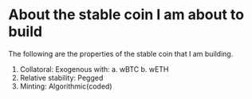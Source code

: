 # About the stable coin I am about to build

The following are the properties of the stable coin that I am building.
1. Collatoral: Exogenous with:
    a. wBTC
    b. wETH
2. Relative stability: Pegged
3. Minting: Algorithmic(coded)